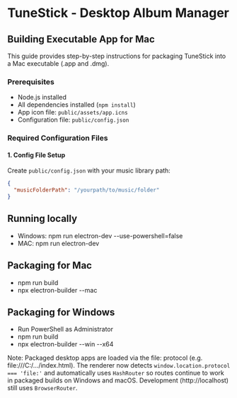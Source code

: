 # TuneStick - Desktop Album Manager

## Building Executable App for Mac

This guide provides step-by-step instructions for packaging TuneStick into a Mac executable (.app and .dmg).

### Prerequisites

- Node.js installed
- All dependencies installed (`npm install`)
- App icon file: `public/assets/app.icns`
- Configuration file: `public/config.json`

### Required Configuration Files

#### 1. Config File Setup
Create `public/config.json` with your music library path:
```json
{
  "musicFolderPath": "/yourpath/to/music/folder"
}
```
## Running locally

- Windows: npm run electron-dev --use-powershell=false
- MAC: npm run electron-dev

## Packaging for Mac

- npm run build
- npx electron-builder --mac


## Packaging for Windows

- Run PowerShell as Administrator
- npm run build
- npx electron-builder --win --x64


Note: Packaged desktop apps are loaded via the file: protocol (e.g. file:///C:/.../index.html). The renderer now detects `window.location.protocol === 'file:'` and automatically uses `HashRouter` so routes continue to work in packaged builds on Windows and macOS. Development (http://localhost) still uses `BrowserRouter`.
